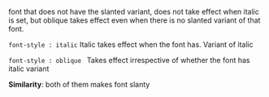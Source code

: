 font that does not have the slanted variant, does not take effect when italic is set, but oblique takes effect even when there is no slanted variant of that font.

`font-style : italic`
Italic takes effect when the font has. Variant of italic 

`font-style : oblique `
Takes effect irrespective of whether the font has italic variant 

**Similarity**: both of them makes font slanty